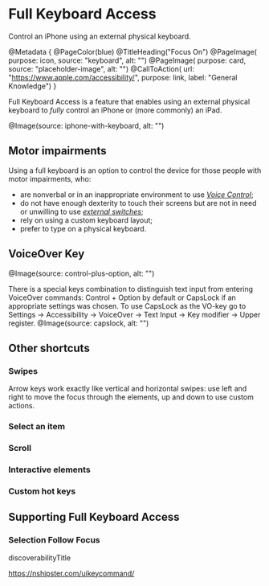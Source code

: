 # Full Keyboard Access

Control an iPhone using an external physical keyboard.

@Metadata {
    @PageColor(blue)
    @TitleHeading("Focus On")
    @PageImage(
               purpose: icon, 
               source: "keyboard", 
               alt: "")
    @PageImage(
               purpose: card, 
               source: "placeholder-image", 
               alt: "")
    @CallToAction(
                  url: "https://www.apple.com/accessibility/",
                  purpose: link, 
                  label: "General Knowledge")
}

Full Keyboard Access is a feature that enables using an external physical keyboard to *fully* control an iPhone or (more commonly) an iPad. 

@Image(source: iphone-with-keyboard, alt: "")


## Motor impairments

Using a full keyboard is an option to control the device for those people with motor impairments, who:
- are nonverbal or in an inappropriate environment to use [*Voice Control*](<doc:VoiceControl>); 
- do not have enough dexterity to touch their screens but are not in need or unwilling to use [*external switches*](<doc:SwitchControl>);
- rely on using a custom keyboard layout; 
- prefer to type on a physical keyboard.


## VoiceOver Key
@Image(source: control-plus-option, alt: "")

There is a special keys combination to distinguish text input from entering VoiceOver commands: Control + Option by default or CapsLock if an appropriate settings was chosen. To use CapsLock as the VO-key go to Settings -> Accessibility -> VoiceOver -> Text Input -> Key modifier -> Upper register. 
@Image(source: capslock, alt: "")


## Other shortcuts 
### Swipes
Arrow keys work exactly like vertical and horizontal swipes: use left and right to move the focus through the elements, up and down to use custom actions. 

### Select an item
### Scroll
### Interactive elements 
### Custom hot keys 


## Supporting Full Keyboard Access
### Selection Follow Focus
discoverabilityTitle

https://nshipster.com/uikeycommand/
